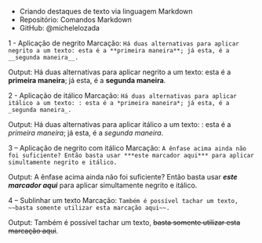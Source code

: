  * Criando destaques de texto via linguagem Markdown
 * Repositório: Comandos Markdown 
 * GitHub: @michelelozada
 

1 - Aplicação de negrito
Marcação:
`Há duas alternativas para aplicar negrito a um texto: esta é a **primeira maneira**; já esta, é a __segunda maneira__.`

Output:
Há duas alternativas para aplicar negrito a um texto: esta é a **primeira maneira**; já esta, é a __segunda maneira__.

 
2 - Aplicação de itálico
Marcação:
`Há duas alternativas para aplicar itálico a um texto: : esta é a *primeira maneira*; já esta, é a _segunda maneira_.`

Output: 
Há duas alternativas para aplicar itálico a um texto: : esta é a *primeira maneira*; já esta, é a _segunda maneira_.


3 – Aplicação de negrito com itálico
Marcação:
`A ênfase acima ainda não foi suficiente? Então basta usar ***este marcador aqui*** para aplicar simultamente negrito e itálico.`

Output: 
A ênfase acima ainda não foi suficiente? Então basta usar ***este marcador aqui*** para aplicar simultamente negrito e itálico.

4 – Sublinhar um texto
Marcação:
`Também é possível tachar um texto, ~~basta somente utilizar esta marcação aqui~~.`

Output: 
Também é possível tachar um texto, ~~basta somente utilizar esta marcação aqui~~.
